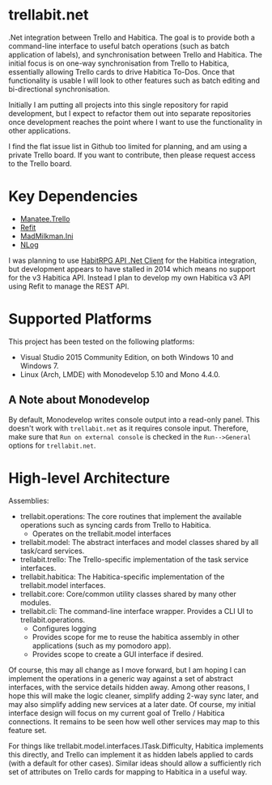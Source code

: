 # trellabit.net
.Net integration between Trello and Habitica. The goal is to provide both a command-line interface to useful batch operations (such as batch application of labels), and synchronisation between Trello and Habitica. The initial focus is on one-way synchronisation from Trello to Habitica, essentially allowing Trello cards to drive Habitica To-Dos. Once that functionality is usable I will look to other features such as batch editing and bi-directional synchronisation.

Initially I am putting all projects into this single repository for rapid development, but I expect to refactor them out into separate repositories once development reaches the point where I want to use the functionality in other applications.

I find the flat issue list in Github too limited for planning, and am using
a private Trello board. If you want to contribute, then please request access to
the Trello board.

# Key Dependencies

* [Manatee.Trello](https://bitbucket.org/gregsdennis/manatee.trello)
* [Refit](https://github.com/paulcbetts/refit)
* [MadMilkman.Ini](https://github.com/MarioZ/MadMilkman.Ini)
* [NLog](http://nlog-project.org/)

I was planning to use [HabitRPG API .Net Client](https://github.com/marska/habitrpg-api-dotnet-client) for the Habitica integration, but development appears to have stalled in 2014 which means no support for the v3 Habitica API. Instead I plan to develop my own Habitica v3 API using Refit to manage the REST API.
# Supported Platforms
This project has been tested on the following platforms:

* Visual Studio 2015 Community Edition, on both Windows 10 and Windows 7.
* Linux (Arch, LMDE) with Monodevelop 5.10 and Mono 4.4.0.

## A Note about Monodevelop
By default, Monodevelop writes console output into a read-only panel.
This doesn't work with `trellabit.net` as it requires console input.
Therefore, make sure that `Run on external console` is checked in the `Run-->General` options for `trellabit.net`.

# High-level Architecture
Assemblies:
* trellabit.operations: The core routines that implement the available operations such as syncing cards from Trello to Habitica.
    * Operates on the trellabit.model interfaces
* trellabit.model: The abstract interfaces and model classes shared by all task/card services.
* trellabit.trello: The Trello-specific implementation of the task service interfaces.
* trellabit.habitica: The Habitica-specific implementation of the trellabit.model interfaces.
* trellabit.core: Core/common utility classes shared by many other modules.
* trellabit.cli: The command-line interface wrapper. Provides a CLI UI to trellabit.operations.
    * Configures logging
    * Provides scope for me to reuse the habitica assembly in other applications (such as my pomodoro app).
    * Provides scope to create a GUI interface if desired.
    
Of course, this may all change as I move forward, but I am hoping I can implement the operations in a generic way against a set of abstract interfaces, with the service details hidden away.
Among other reasons, I hope this will make the logic cleaner, simplify adding 2-way sync later, and may also simplify adding new services at a later date. Of course, my initial interface 
design will focus on my current goal of Trello / Habitica connections. It remains to be seen how well other services may map to this feature set.

For things like trellabit.model.interfaces.ITask.Difficulty, Habitica implements this directly, and Trello can implement it as hidden labels applied to cards (with a default for other cases).
Similar ideas should allow a sufficiently rich set of attributes on Trello cards for mapping to Habitica in a useful way.